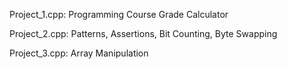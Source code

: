Project_1.cpp: Programming Course Grade Calculator

Project_2.cpp: Patterns, Assertions, Bit Counting, Byte Swapping

Project_3.cpp: Array Manipulation

